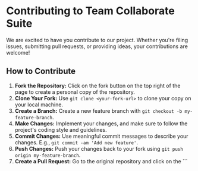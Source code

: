 # Contributing to Team Collaborate Suite

We are excited to have you contribute to our project. Whether you're filing issues, submitting pull requests, or providing ideas, your contributions are welcome!

## How to Contribute
1. **Fork the Repository:** Click on the fork button on the top right of the page to create a personal copy of the repository.
2. **Clone Your Fork:** Use `git clone <your-fork-url>` to clone your copy on your local machine.
3. **Create a Branch:** Create a new feature branch with `git checkout -b my-feature-branch`.
4. **Make Changes:** Implement your changes, and make sure to follow the project's coding style and guidelines.
5. **Commit Changes:** Use meaningful commit messages to describe your changes. E.g., `git commit -am 'Add new feature'`.
6. **Push Changes:** Push your changes back to your fork using `git push origin my-feature-branch`.
7. **Create a Pull Request:** Go to the original repository and click on the ```